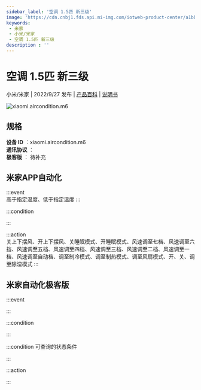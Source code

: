 ```yaml
---
sidebar_label: '空调 1.5匹 新三级'
image: 'https://cdn.cnbj1.fds.api.mi-img.com/iotweb-product-center/a1bb02bcc5fe814537938e45d6f56835_1662117693499.png?GalaxyAccessKeyId=AKVGLQWBOVIRQ3XLEW&Expires=9223372036854775807&Signature=i/kK7FvqL+I8YnFywvvewIY1T9A='
keywords: 
 - 米家
 - 小米/米家
 - 空调 1.5匹 新三级
description : ''
---
```

# 空调 1.5匹 新三级

小米/米家 | 2022/9/27 发布 | [产品百科](https://home.mi.com/webapp/content/baike/product/index.html?model=xiaomi.aircondition.m6/) | [说明书](https://home.mi.com/views/introduction.html?model=xiaomi.aircondition.m6&region=cn)

![xiaomi.aircondition.m6](https://cdn.cnbj1.fds.api.mi-img.com/iotweb-product-center/a1bb02bcc5fe814537938e45d6f56835_1662117693499.png?GalaxyAccessKeyId=AKVGLQWBOVIRQ3XLEW&Expires=9223372036854775807&Signature=i/kK7FvqL+I8YnFywvvewIY1T9A=)

## 规格  
> 
**设备 ID** ：xiaomi.aircondition.m6  
**通讯协议** ：  
**极客版**  ： 待补充 


## 米家APP自动化  

:::event  
高于指定温度、低于指定温度
:::

:::condition  

:::

:::action   
关上下摆风、开上下摆风、关睡眠模式、开睡眠模式、风速调至七档、风速调至六挡、风速调至五档、风速调至四档、风速调至三档、风速调至二档、风速调至一档、风速调至自动档、调至制冷模式、调至制热模式、调至风扇模式、开、关、调至除湿模式
:::

## 米家自动化极客版  

:::event  

:::

:::condition  

:::

:::condition 可查询的状态条件  

:::

:::action  

:::

        
